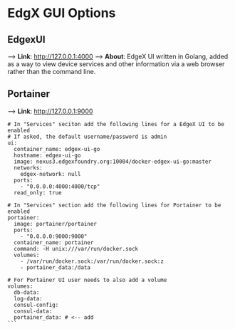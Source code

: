 # EdgX GUI Options
## EdgexUI 
--> **Link**: http://127.0.0.1:4000
--> **About**: EdgeX UI written in Golang, added as a way to view device services and other information via a web browser rather than the command line.

## Portainer 
--> **Link**: http://127.0.0.1:9000


````
# In "Services" seciton add the following lines for a EdgeX UI to be enabled 
# If asked, the default username/password is admin 
ui:
  container_name: edgex-ui-go
  hostname: edgex-ui-go
  image: nexus3.edgexfoundry.org:10004/docker-edgex-ui-go:master
  networks:
    edgex-network: null
  ports:
    - "0.0.0.0:4000:4000/tcp"
  read_only: true

# In "Services" section add the following lines for Portainer to be enabled 
portainer:
  image: portainer/portainer
  ports:
    - "0.0.0.0:9000:9000"
  container_name: portainer
  command: -H unix:///var/run/docker.sock
  volumes:
    - /var/run/docker.sock:/var/run/docker.sock:z
    - portainer_data:/data

# For Portainer UI user needs to also add a volume 
volumes:
  db-data:
  log-data:
  consul-config:
  consul-data:
  portainer_data: # <-- add 
```

